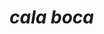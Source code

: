 <!DOCTYPE html>
<html lang="en">
  <head>
    <meta charset="UTF-8">
    <meta name="viewport" content="width=device-width, initial-scale=1">
    <title>*cala boca*</title>
  </head>
  <body>
    <div class="container">
      <h1 id="cala-boca"><em>cala boca</em></h1>
    </div>
  </body>
</html>
